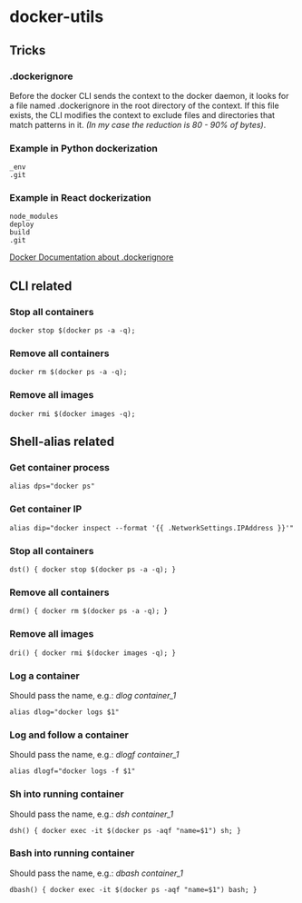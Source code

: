 # docker-utils

## Tricks

### .dockerignore

Before the docker CLI sends the context to the docker daemon, it looks for a file named .dockerignore in the root directory of the context. If this file exists, the CLI modifies the context to exclude files and directories that match patterns in it. *(In my case the reduction is 80 - 90% of bytes)*.

### Example in Python dockerization
```
_env
.git
```

### Example in React dockerization
```
node_modules
deploy
build
.git
```
[Docker Documentation about .dockerignore](https://docs.docker.com/engine/reference/builder/#dockerignore-file)

## CLI related

### Stop all containers
```docker stop $(docker ps -a -q);```

### Remove all containers
```docker rm $(docker ps -a -q);```

### Remove all images
```docker rmi $(docker images -q);```

## Shell-alias related

### Get container process
```alias dps="docker ps"```

### Get container IP
```alias dip="docker inspect --format '{{ .NetworkSettings.IPAddress }}'"```

### Stop all containers
```dst() { docker stop $(docker ps -a -q); }```

### Remove all containers
```drm() { docker rm $(docker ps -a -q); }```

### Remove all images
```dri() { docker rmi $(docker images -q); }```

### Log a container
Should pass the name, e.g.: *dlog container_1*

```alias dlog="docker logs $1"```

### Log and follow a container
Should pass the name, e.g.: *dlogf container_1*

```alias dlogf="docker logs -f $1"```

### Sh into running container
Should pass the name, e.g.: *dsh container_1*

```dsh() { docker exec -it $(docker ps -aqf "name=$1") sh; }```

### Bash into running container
Should pass the name, e.g.: *dbash container_1*

```dbash() { docker exec -it $(docker ps -aqf "name=$1") bash; }```
